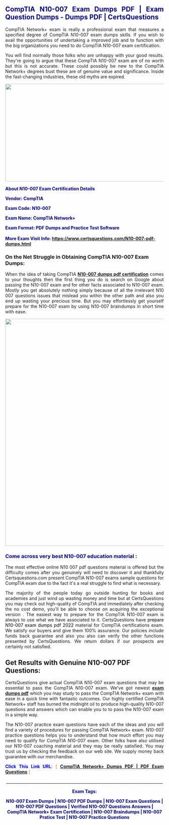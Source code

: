 <h2 style="text-align: justify;"><span style="color: #000080;">CompTIA N10-007 Exam Dumps PDF | Exam Question Dumps - Dumps PDF | CertsQuestions</span></h2>
<p style="text-align: justify;">CompTIA Network+ exam is really a professional exam that measures a specified degree of CompTIA  N10-007 exam dumps skills. If you wish to avail the opportunities of undertaking a improved job and to function with the big organizations you need to do CompTIA N10-007 exam certification.</p>
<p style="text-align: justify;">You will find normally those folks who are unhappy with your good results. They're going to argue that these CompTIA  N10-007 exam are of no worth but this is not accurate. These could possibly be new to the CompTIA Network+ degrees bust these are of genuine value and significance. Inside the fast-changing industries, these old myths are expired.</p>
<p><img style="display: block; margin-left: auto; margin-right: auto;" src="https://i.imgur.com/eaP4ae9.png" width="840" height="310" /></p>
<p><span style="color: #000080;"><strong>About N10-007 Exam Certification Details</strong></span></p>
<p><span style="color: #000080;"><strong>Vendor: CompTIA<br /></strong></span></p>
<p><span style="color: #000080;"><strong>Exam Code: N10-007</strong></span></p>
<p><span style="color: #000080;"><strong>Exam Name: CompTIA Network+</strong></span></p>
<p><span style="color: #000080;"><strong>Exam Format: PDF Dumps and Practice Test Software<br /><br />More Exam Visit Info: <span style="color: #ff6600;"><a href="https://www.certsquestions.com/N10-007-pdf-dumps.html">https://www.certsquestions.com/N10-007-pdf-dumps.html</a></span></strong></span></p>
<h3>On the Net Struggle in Obtaining CompTIA N10-007 Exam Dumps:</h3>
<p style="text-align: justify;">When the idea of taking CompTIA <a href="https://www.certsquestions.com/N10-007-pdf-dumps.html"><strong> N10-007 dumps pdf certification</strong></a> comes to your thoughts then the first thing you do is search on Google about passing the N10-007 exam and for other facts associated to N10-007 exam. Mostly you get absolutely nothing simply because of all the irrelevant N10 007 questions issues that mislead you within the other path and also you end up wasting your precious time. But you may effortlessly get yourself prepare for the N10-007 exam by using N10-007 braindumps in short time with ease.</p>
<p><a href="https://www.certsquestions.com/N10-007-pdf-dumps.html"><img style="display: block; margin-left: auto; margin-right: auto;" src="https://i.imgur.com/pxhoKQ2.png" width="720" /></a></p>
<h3><span style="color: #000080;">Come across very best  N10-007 education material :</span></h3>
<p style="text-align: justify;">The most effective online N10 007 pdf questions material is offered but the difficulty comes after you genuinely will need to discover it and thankfully Certsquestions.com present CompTIA N10-007 exams sample questions for CompTIA  exam due to the fact it's a real struggle to find what is necessary.</p>
<p style="text-align: justify;">The majority of the people today go outside hunting for books and academies and just wind up wasting money and time but at CertsQuestions you may check out high-quality of CompTIA  and immediately after checking the no cost demo, you'll be able to choose on acquiring the exceptional version . The easiest way to prepare for the CompTIA N10-007 exam is always to use what we have associated to it. CertsQuestions have <span style="color: #000000;">prepare N10-007 exam dumps pdf 2022</span> material for CompTIA certifications exam. We satisfy our buyers and give them 100% assurance. Our policies include funds back guarantee and also you also can verify the other functions presented by CertsQuestions. We return dollars if our prospects are certainly not satisfied.</p>
<h2>Get Results with Genuine N10-007 PDF Questions:</h2>
<p style="text-align: justify;">CertsQuestions give actual CompTIA N10-007 exam questions that may be essential to pass the CompTIA  N10-007 exam. We've got newest<strong>&nbsp;<a href="https://www.certsquestions.com/">exam dumps pdf</a></strong>&nbsp;which you may study to pass the CompTIA Network+ exam with ease in a quick time with fantastic outcomes. Our highly certified CompTIA Network+ staff has burned the midnight oil to produce high-quality N10-007 questions and answers which can enable you to to pass the N10-007 exam in a simple way.</p>
<p style="text-align: justify;">The N10-007 practice exam questions have each of the ideas and you will find a variety of procedures for passing CompTIA Network+ exam. N10-007 practice questions helps you to understand that how much effort you may need to qualify for CompTIA  N10-007 exam. Other folks have also utilised our N10-007 coaching material and they may be really satisfied. You may trust us by checking the feedback on our web site. We supply money back guarantee with our merchandise.</p>
<p style="text-align: justify;"><span style="color: #0000ff;"><strong>Click This Link URL</strong>:</span> <span style="color: #ff6600;">[ <strong><a href="https://www.certsquestions.com/comptia-network-plus-certification.html">CompTIA Network+ Dumps PDF | PDF Exam Questions</a></strong> ]</span></p>
<p style="text-align: center;">______________________________________________________________________________</p>
<p style="text-align: center;"><span style="color: #000080;"><strong>Exam Tags:</strong></span></p>
<p style="text-align: center;"><span style="color: #000080;"><strong>N10-007 Exam Dumps | N10-007 PDF Dumps | N10-007 Exam Questions | N10-007 PDF Questions | Verified N10-007 Questions Answers | CompTIA Network+ Exam Certification | N10-007 Braindumps | N10-007 Pratice Test | N10-007 Practice Questions</strong></span></p>
